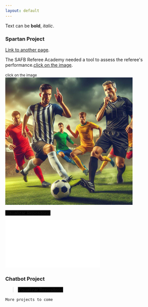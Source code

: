 ```yaml
---
layout: default
---
```


Text can be **bold**, _italic_.

### Spartan Project

[Link to another page](./another-page.html).

The SAFB Referee Academy needed a tool to assess the referee's performance.[click on the image](./another-page.html).

<div>
<small>click on the image</small> <br />  
<a href = "https://www.paypal.me/asabeneh"><img src='./images/index/spartan.jpeg' alt='spartan' style="width:80%"/></a>
</div>

<a href="https://github.com/KamiALK" class="btn" style="background-color: #000000;">Visualizar Repositorio</a>

![spartan](./another-page.md)

### Chatbot Project

> <a href="https://github.com/KamiALK" class="btn" style="background-color: #000000;">Visualizar Repositorio</a>

```
More projects to come
```
